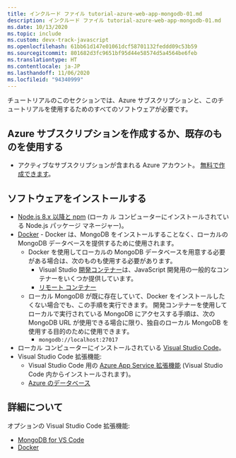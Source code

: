 ```yaml
---
title: インクルード ファイル tutorial-azure-web-app-mongodb-01.md
description: インクルード ファイル tutorial-azure-web-app-mongodb-01.md
ms.date: 10/13/2020
ms.topic: include
ms.custom: devx-track-javascript
ms.openlocfilehash: 61bb61d147e01061dcf58701132feddd09c53b59
ms.sourcegitcommit: 801682d3fc9651bf95d44e58574d5a4564be6feb
ms.translationtype: HT
ms.contentlocale: ja-JP
ms.lasthandoff: 11/06/2020
ms.locfileid: "94340999"
---
```

チュートリアルのこのセクションでは、Azure サブスクリプションと、このチュートリアルを使用するためのすべてのソフトウェアが必要です。

## <a name="create-or-use-existing-azure-subscription"></a>Azure サブスクリプションを作成するか、既存のものを使用する 

* アクティブなサブスクリプションが含まれる Azure アカウント。 [無料で作成できます](https://azure.microsoft.com/free/?utm_source=campaign&utm_campaign=vscode-tutorial-appservice-extension&mktingSource=vscode-tutorial-appservice-extension)。

## <a name="install-software"></a>ソフトウェアをインストールする

- [Node.js 8.x 以降と npm](https://nodejs.org/en/download) (ローカ ル コンピューターにインストールされている Node.js パッケージ マネージャー)。
- [Docker](https://docs.docker.com/get-docker/) - Docker は、MongoDB をインストールすることなく、ローカルの MongoDB データベースを提供するために使用されます。 
    - Docker を使用してローカルの MongoDB データベースを用意する必要がある場合は、次のものも使用する必要があります。
        -  Visual Studio [開発コンテナー](https://code.visualstudio.com/docs/remote/containers)は、JavaScript 開発用の一般的なコンテナーをいくつか提供しています。 
        - [リモート コンテナー](https://marketplace.visualstudio.com/items?itemName=ms-vscode-remote.remote-containers)
    - ローカル MongoDB が既に存在していて、Docker をインストールしたくない場合でも、この手順を実行できます。 開発コンテナーを使用してローカルで実行されている MongoDB にアクセスする手順は、次の MongoDB URL が使用できる場合に限り、独自のローカル MongoDB を使用する目的のために使用できます。 
        - `mongodb://localhost:27017`
- ローカル コンピューターにインストールされている [Visual Studio Code](https://code.visualstudio.com/)。 
- Visual Studio Code 拡張機能:
    - Visual Studio Code 用の [Azure App Service 拡張機能](https://marketplace.visualstudio.com/items?itemName=ms-azuretools.vscode-azureappservice) (Visual Studio Code 内からインストールされます)。
    - [Azure のデータベース](https://marketplace.visualstudio.com/items?itemName=ms-azuretools.vscode-cosmosdb)

## <a name="want-to-know-more"></a>詳細について 

オプションの Visual Studio Code 拡張機能:
* [MongoDB for VS Code](https://marketplace.visualstudio.com/items?itemName=mongodb.mongodb-vscode)
* [Docker](https://marketplace.visualstudio.com/items?itemName=ms-azuretools.vscode-docker)
